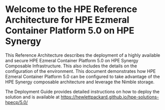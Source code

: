 # Welcome to the HPE Reference Architecture for HPE Ezmeral Container Platform 5.0 on HPE Synergy
 
This Reference Architecture describes the deployment of a highly available and secure HPE Ezmeral Container Platform 5.0 on HPE Synergy Composable Infrastructure. This also includes the details on the configuration of the environment. This document demonstrates how HPE Ezmeral Container Platform 5.0 can be configured to take advantage of the HPE Synergy composable architecture and leverage the Nimble storage.

The Deployment Guide provides detailed instructions on how to deploy the solution and is available at
https://hewlettpackard.github.io/hpe-solutions-hpecp/5.0/ 
